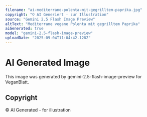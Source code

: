 ```yaml
---
filename: "ai-mediterrane-polenta-mit-gegrilltem-paprika.jpg"
copyright: "© AI Generiert - zur Illustration"
source: "Gemini 2.5 Flash Image Preview"
altText: "Mediterrane vegane Polenta mit gegrilltem Paprika"
aiGenerated: true
model: "gemini-2.5-flash-image-preview"
uploadDate: "2025-09-04T11:04:42.128Z"
---
```


# AI Generated Image

This image was generated by gemini-2.5-flash-image-preview for VeganBlatt.

## Copyright
© AI Generated - for illustration
